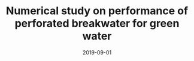 ---
title: "Numerical study on performance of perforated breakwater for green water"
collection: publications
permalink: /publication/2019-09-01-numerical-study
date: 2019-09-01
venue: 'Journal of Waterway, Port, Coastal, and Ocean Engineering'
paperurl: 'http://dx.doi.org/10.1061/(ASCE)WW.1943-5460.0000528'
citation: 'Amaro Junior, R. A.; Cheng, L. Y.; rosa, S. V. (2019). &quot;Numerical study on performance of perforated breakwater for green water.&quot; <i>Journal of Waterway, Port, Coastal, and Ocean Engineering</i> 145: 1-19'
---